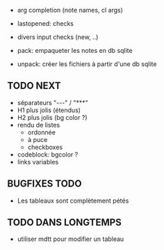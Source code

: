 - arg completion (note names, cl args)

- lastopened: checks
- divers input checks (new, ..)

- pack: empaqueter les notes en db sqlite
- unpack: créer les fichiers à partir d'une db sqlite

## TODO NEXT

- séparateurs "---" / "\*\*\*"
- H1 plus jolis (étendus)
- H2 plus jolis (bg color ?)
- rendu de listes
  - ordonnée
  - à puce
  - checkboxes
- codeblock: bgcolor ?
- links variables

## BUGFIXES TODO

- Les tableaux sont complètement pétés

## TODO DANS LONGTEMPS

- utiliser mdtt pour modifier un tableau
